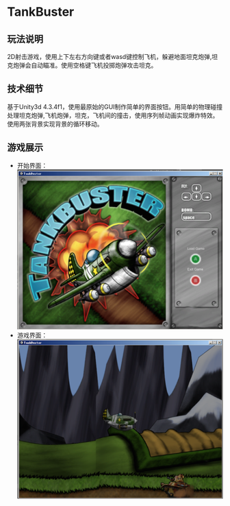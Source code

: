 TankBuster
==========
玩法说明
---------

2D射击游戏，使用上下左右方向键或者wasd键控制飞机，躲避地面坦克炮弹,坦克炮弹会自动瞄准。使用空格键飞机投掷炮弹攻击坦克。

技术细节
--------
基于Unity3d 4.3.4f1，使用最原始的GUI制作简单的界面按钮。用简单的物理碰撞处理坦克炮弹,飞机炮弹，坦克，飞机间的撞击，使用序列帧动画实现爆炸特效。使用两张背景实现背景的循环移动。

游戏展示
--------
- 开始界面：
![image](https://github.com/mingchaoyan/TankBuster/blob/master/GameShots/begin.png)
- 游戏界面：
![image](https://github.com/mingchaoyan/TankBuster/blob/master/GameShots/playing.png)
